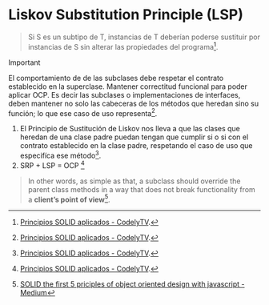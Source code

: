 # Liskov Substitution Principle (LSP)
> Si S es un subtipo de T, instancias de T deberían poderse sustituir por instancias de S sin alterar las propiedades del programa[^1].

> [!IMPORTANT]
> El comportamiento de de las subclases debe respetar el contrato establecido en la superclase. Mantener correctitud funcional para poder aplicar OCP. Es decir las subclases o implementaciones de interfaces, deben mantener no solo las cabeceras de los métodos que heredan sino su función; lo que ese caso de uso representa[^1].

1. El Principio de Sustitución de Liskov nos lleva a que las clases que heredan de una clase padre puedan tengan que cumplir si o si con el contrato establecido en la clase padre, respetando el caso de uso que especifíca ese método[^1].
2. SRP + LSP = OCP [^1]


> In other words, as simple as that, a subclass should override the parent class methods in a way that does not break functionality from a <strong>client’s point of view</strong>[^2].




[^1]: [Principios SOLID aplicados - CodelyTV](https://pro.codely.com/library/principios-solid-aplicados-36875/77070/about/).
[^2]: [SOLID the first 5 priciples of object oriented design with javascript - Medium](https://medium.com/@cramirez92/s-o-l-i-d-the-first-5-priciples-of-object-oriented-design-with-javascript-790f6ac9b9fa)

